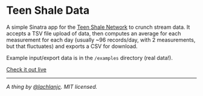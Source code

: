 Teen Shale Data
===============

A simple Sinatra app for the [Teen Shale Network](https://twitter.com/TeenShaleNet16) to crunch stream data. It accepts a TSV file upload of data, then computes an average for each measurement for each day (usually ~96 records/day, with 2 measurements, but that fluctuates) and exports a CSV for download.

Example input/export data is in the `/examples` directory (real data!).

[Check it out live](httsp://teenshaledata.herokuapp.com/)

___

*A thing by [@lachlanjc](https://twitter.com/lachlanjc). MIT licensed.*
